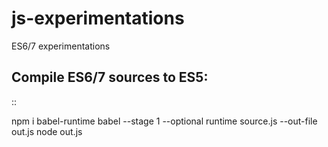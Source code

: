 # js-experimentations
ES6/7 experimentations

## Compile ES6/7 sources to ES5:

::

  npm i babel-runtime
  babel --stage 1 --optional runtime source.js --out-file out.js
  node out.js
